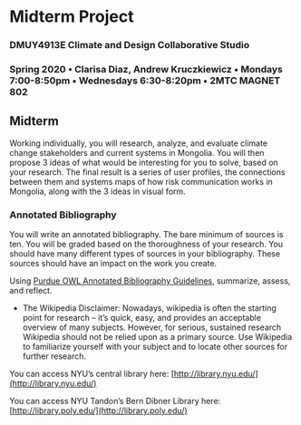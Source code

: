 # Midterm Project

### DMUY4913E Climate and Design Collaborative Studio

### Spring 2020 • Clarisa Diaz, Andrew Kruczkiewicz • Mondays 7:00-8:50pm • Wednesdays 6:30-8:20pm • 2MTC MAGNET 802

## Midterm

Working individually, you will research, analyze, and evaluate climate change stakeholders and current systems in Mongolia. You will then propose 3 ideas of what would be interesting for you to solve, based on your research. The final result is a series of user profiles, the connections between them and systems maps of how risk communication works in Mongolia, along with the 3 ideas in visual form.

### Annotated Bibliography

You will write an annotated bibliography. The bare minimum of sources is ten. You will be graded based on the thoroughness of your research. You should have many different types of sources in your bibliography. These sources should have an impact on the work you create.

Using [Purdue OWL Annotated Bibliography Guidelines](https://owl.english.purdue.edu/owl/resource/614/01/), summarize, assess, and reflect.

* The Wikipedia Disclaimer: Nowadays, wikipedia is often the starting point for research – it’s quick, easy, and provides an acceptable overview of many subjects. However, for serious, sustained research Wikipedia should not be relied upon as a primary source. Use Wikipedia to familiarize yourself with your subject and to locate other sources for further research.

You can access NYU’s central library here: [http://library.nyu.edu/](http://library.nyu.edu/)

You can access NYU Tandon’s Bern Dibner Library here: [http://library.poly.edu/](http://library.poly.edu/)

